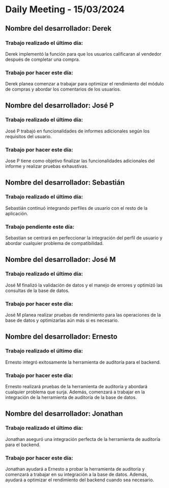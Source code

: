 # Daily Meeting - 15/03/2024

## Nombre del desarrollador: Derek

### Trabajo realizado el último día:

Derek implementó la función para que los usuarios calificaran al vendedor después de completar una compra.

### Trabajo por hacer este día:

Derek planea comenzar a trabajar para optimizar el rendimiento del módulo de compras y abordar los comentarios de los usuarios.

## Nombre del desarrollador: José P

### Trabajo realizado el último día:

José P trabajó en funcionalidades de informes adicionales según los requisitos del usuario.

### Trabajo por hacer este día:

Jose P tiene como objetivo finalizar las funcionalidades adicionales del informe y realizar pruebas exhaustivas.

## Nombre del desarrollador: Sebastián

### Trabajo realizado el último día:

Sebastián continuó integrando perfiles de usuario con el resto de la aplicación.

### Trabajo pendiente este día:

Sebastian se centrará en perfeccionar la integración del perfil de usuario y abordar cualquier problema de compatibilidad.

## Nombre del desarrollador: José M

### Trabajo realizado el último día:

José M finalizó la validación de datos y el manejo de errores y optimizó las consultas de la base de datos.

### Trabajo por hacer este día:

José M planea realizar pruebas de rendimiento para las operaciones de la base de datos y optimizarlas aún más si es necesario.

## Nombre del desarrollador: Ernesto

### Trabajo realizado el último día:

Ernesto integró exitosamente la herramienta de auditoría para el backend.

### Trabajo por hacer este día:

Ernesto realizará pruebas de la herramienta de auditoría y abordará cualquier problema que surja. Además, comenzará a trabajar en la integración de la herramienta de auditoría de la base de datos.

## Nombre del desarrollador: Jonathan

### Trabajo realizado el último día:

Jonathan aseguró una integración perfecta de la herramienta de auditoría para el backend.

### Trabajo por hacer este día:

Jonathan ayudará a Ernesto a probar la herramienta de auditoría y comenzará a trabajar en su integración a la base de datos. Además, ayudará a optimizar el rendimiento del backend cuando sea necesario.

